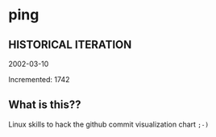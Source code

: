 # ping

## HISTORICAL ITERATION
2002-03-10

Incremented: 1742

## What is this?? 
Linux skills to hack the github commit visualization chart `;-)`
